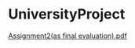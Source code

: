 # UniversityProject
[Assignment2(as final evaluation).pdf](https://github.com/RaziehSh1987/UniversityProject/files/8579858/Assignment2.as.final.evaluation.pdf)
